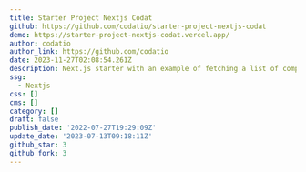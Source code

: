 ```yaml
---
title: Starter Project Nextjs Codat
github: https://github.com/codatio/starter-project-nextjs-codat
demo: https://starter-project-nextjs-codat.vercel.app/
author: codatio
author_link: https://github.com/codatio
date: 2023-11-27T02:08:54.261Z
description: Next.js starter with an example of fetching a list of companies from Codat
ssg:
  - Nextjs
css: []
cms: []
category: []
draft: false
publish_date: '2022-07-27T19:29:09Z'
update_date: '2023-07-13T09:18:11Z'
github_star: 3
github_fork: 3
---
```

